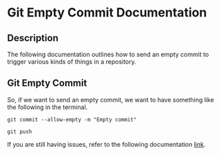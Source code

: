 # Git Empty Commit Documentation

## Description

The following documentation outlines how to send an empty commit to trigger various kinds of things in a repository.

## Git Empty Commit

So, if we want to send an empty commit, we want to have something like the following in the terminal.

`git commit --allow-empty -m "Empty commit"`

`git push`

If you are still having issues, refer to the following documentation [link](https://coderwall.com/p/vkdekq/git-commit-allow-empty).